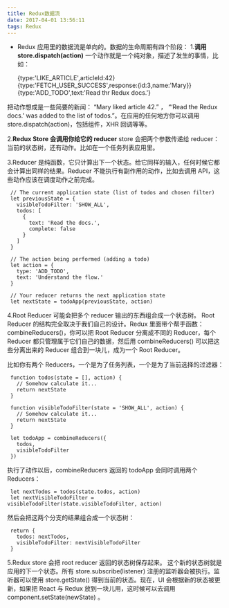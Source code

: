 ```yaml
---
title: Redux数据流
date: 2017-04-01 13:56:11
tags: Redux
---
```


* Redux 应用里的数据流是单向的。数据的生命周期有四个阶段：
1.**调用 store.dispatch(action)**
一个动作就是一个纯对象，描述了发生的事情，比如：
    
    
    {type:'LIKE_ARTICLE',articleId:42}
    {type:'FETCH_USER_SUCCESS',response:{id:3,name:'Mary}}
    {type:'ADD_TODO',text:'Read thr Redux docs.'}
    
把动作想成是一些简要的新闻： “Mary liked article 42.” ， “‘Read the Redux docs.' was added to the list of todos.”。在应用的任何地方你可以调用 store.dispatch(action)，包括组件，XHR 回调等等。
<!--more-->
2.**Redux Store 会调用你给它的 reducer**
store 会把两个参数传递给 reducer：当前的状态树，还有动作。比如在一个任务列表应用里。

3.Reducer 是纯函数，它只计算出下一个状态。给它同样的输入，任何时候它都会计算出同样的结果。Reducer 不能执行有副作用的动作，比如去调用 API，这些动作应该在调度动作之前完成。

     // The current application state (list of todos and chosen filter)
     let previousState = {
       visibleTodoFilter: 'SHOW_ALL',
       todos: [ 
         {
           text: 'Read the docs.',
           complete: false
         }
       ]
     }
    
     // The action being performed (adding a todo)
     let action = {
       type: 'ADD_TODO',
       text: 'Understand the flow.'
     }
    
     // Your reducer returns the next application state
     let nextState = todoApp(previousState, action)
     
4.Root Reducer 可能会把多个 reducer 输出的东西组合成一个状态树。
 Root Reducer 的结构完全取决于我们自己的设计。Redux 里面带个帮手函数：combineReducers()，你可以把 Root Reducer 分离成不同的 Reducer，每个 Reducer 都只管理属于它们自己的数据，然后用 combineReducers() 可以把这些分离出来的 Reducer 组合到一块儿，成为一个 Root Reducer。
   
 比如你有两个 Reducers，一个是为了任务列表，一个是为了当前选择的过滤器：
 
 
     function todos(state = [], action) {
       // Somehow calculate it...
       return nextState
     }
    
     function visibleTodoFilter(state = 'SHOW_ALL', action) {
       // Somehow calculate it...
       return nextState
     }
    
     let todoApp = combineReducers({
       todos,
       visibleTodoFilter
     })
执行了动作以后，combineReducers 返回的 todoApp 会同时调用两个 Reducers：

     let nextTodos = todos(state.todos, action)
     let nextVisibleTodoFilter = visibleTodoFilter(state.visibleTodoFilter, action)
     
然后会把这两个分支的结果组合成一个状态树：

     return {
       todos: nextTodos,
       visibleTodoFilter: nextVisibleTodoFilter
     }
     
5.Redux store 会把 root reducer 返回的状态树保存起来。
  这个新的状态树就是应用的下一个状态。所有 store.subscribe(listener) 注册的监听器会被执行。监听器可以使用 store.getState() 得到当前的状态。现在，UI 会根据新的状态被更新，如果把 React 与 Redux 放到一块儿用，这时候可以去调用  component.setState(newState) 。